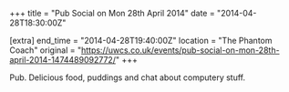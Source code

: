 +++
title = "Pub Social on Mon 28th April 2014"
date = "2014-04-28T18:30:00Z"

[extra]
end_time = "2014-04-28T19:40:00Z"
location = "The Phantom Coach"
original = "https://uwcs.co.uk/events/pub-social-on-mon-28th-april-2014-1474489092772/"
+++

Pub. Delicious food, puddings and chat about computery stuff.

